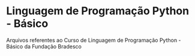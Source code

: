 # Linguagem de Programação Python - Básico

Arquivos referentes ao Curso de Linguagem de Programação Python - Básico da Fundação Bradesco